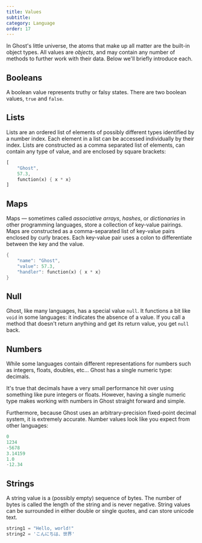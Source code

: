 ```yaml
---
title: Values
subtitle:
category: Language
order: 17
---
```


In Ghost's little universe, the atoms that make up all matter are the built-in object types. All values are _objects_, and may contain any number of methods to further work with their data. Below we'll briefly introduce each.

## Booleans

A boolean value represents truthy or falsy states. There are two boolean values, `true` and `false`.

## Lists

Lists are an ordered list of elements of possibly different types identified by a number index. Each element in a list can be accessed individually by their index. Lists are constructed as a comma separated list of elements, can contain any type of value, and are enclosed by square brackets:

```dart
[
    "Ghost",
    57.3,
    function(x) { x * x}
]
```

## Maps

Maps — sometimes called _associative arrays_, _hashes_, or _dictionaries_ in other programming languages, store a collection of key-value pairings. Maps are constructed as a comma-separated list of key-value pairs enclosed by curly braces. Each key-value pair uses a colon to differentiate between the key and the value.

```dart
{
    "name": "Ghost",
    "value": 57.3,
    "handler": function(x) { x * x}
}
```

## Null

Ghost, like many languages, has a special value `null`. It functions a bit like `void` in some languages: it indicates the absence of a value. If you call a method that doesn't return anything and get its return value, you get `null` back.

## Numbers

While some languages contain different representations for numbers such as integers, floats, doubles, etc... Ghost has a single numeric type: decimals.

It's true that decimals have a very small performance hit over using something like pure integers or floats. However, having a single numeric type makes working with numbers in Ghost straight forward and simple.

Furthermore, because Ghost uses an arbitrary-precision fixed-point decimal system, it is extremely accurate. Number values look like you expect from other languages:

```dart
0
1234
-5678
3.14159
1.0
-12.34
```

## Strings

A string value is a (possibly empty) sequence of bytes. The number of bytes is called the length of the string and is never negative. String values can be surrounded in either double or single quotes, and can store unicode text.

```dart
string1 = "Hello, world!"
string2 = 'こんにちは、世界'
```
